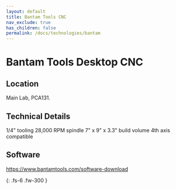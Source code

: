 ```yaml
---
layout: default
title: Bantam Tools CNC
nav_exclude: true
has_children: false
permalink: /docs/technologies/bantam
---
```


# Bantam Tools Desktop CNC

## Location
Main Lab, PCA131.

## Technical Details

1/4" tooling
28,000 RPM spindle
7" x 9" x 3.3" build volume
4th axis compatible

## Software
https://www.bantamtools.com/software-download

{: .fs-6 .fw-300 }

